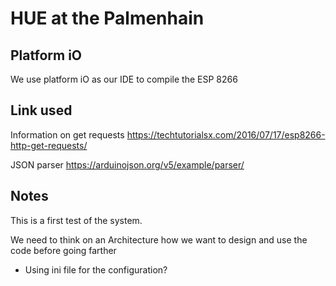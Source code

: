 # HUE at the Palmenhain

## Platform iO
We use platform iO as our IDE to compile the ESP 8266

## Link used
Information on get requests
https://techtutorialsx.com/2016/07/17/esp8266-http-get-requests/

JSON parser
https://arduinojson.org/v5/example/parser/

## Notes
This is a first test of the system.

We need to think on an Architecture how we want to design and use the code before going farther
- Using ini file for the configuration?
